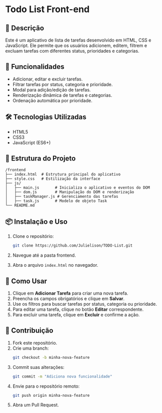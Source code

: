 # Todo List Front-end

## 📌 Descrição
Este é um aplicativo de lista de tarefas desenvolvido em HTML, CSS e JavaScript. Ele permite que os usuários adicionem, editem, filtrem e excluam tarefas com diferentes status, prioridades e categorias.

## 🚀 Funcionalidades
- Adicionar, editar e excluir tarefas.
- Filtrar tarefas por status, categoria e prioridade.
- Modal para adição/edição de tarefas.
- Renderização dinâmica de tarefas e categorias.
- Ordenação automática por prioridade.

## 🛠 Tecnologias Utilizadas
- HTML5
- CSS3
- JavaScript (ES6+)

## 📂 Estrutura do Projeto
```
/frontend
├── index.html  # Estrutura principal do aplicativo
├── style.css   # Estilização da interface
├── js/
│   ├── main.js       # Inicializa o aplicativo e eventos do DOM
│   ├── dom.js        # Manipulação do DOM e renderização
│   ├── taskManager.js # Gerenciamento das tarefas
│   ├── task.js       # Modelo de objeto Task
└── README.md
```

## 📦 Instalação e Uso
1. Clone o repositório:
   ```sh
   git clone https://github.com/Julielison/TODO-List.git
   ```
2. Navegue até a pasta frontend.

3. Abra o arquivo `index.html` no navegador.

## 📜 Como Usar
1. Clique em **Adicionar Tarefa** para criar uma nova tarefa.
2. Preencha os campos obrigatórios e clique em **Salvar**.
3. Use os filtros para buscar tarefas por status, categoria ou prioridade.
4. Para editar uma tarefa, clique no botão **Editar** correspondente.
5. Para excluir uma tarefa, clique em **Excluir** e confirme a ação.

## 🤝 Contribuição
1. Fork este repositório.
2. Crie uma branch:
   ```sh
   git checkout -b minha-nova-feature
   ```
3. Commit suas alterações:
   ```sh
   git commit -m "Adiciona nova funcionalidade"
   ```
4. Envie para o repositório remoto:
   ```sh
   git push origin minha-nova-feature
   ```
5. Abra um Pull Request.

